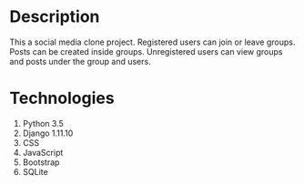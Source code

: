 # Description
This a social media clone project. Registered users can join or leave groups. Posts can be created inside groups. Unregistered users can view groups and posts under the group and users.

# Technologies
1. Python 3.5
2. Django 1.11.10
3. CSS
4. JavaScript
5. Bootstrap
6. SQLite
